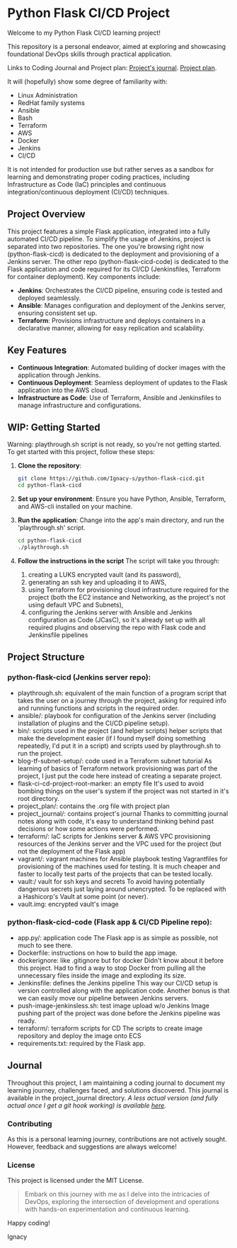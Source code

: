 # Python Flask CI/CD Project

Welcome to my Python Flask CI/CD learning project!

This repository is a personal endeavor, aimed at exploring and
showcasing foundational DevOps skills through practical
application.

Links to Coding Journal and Project plan:
[Project's journal](project_journal/flask-ci-cd-journal.md).
[Project plan](project_plan/flask-ci-cd-plan.md).

It will (hopefully) show some degree of familiarity with:
- Linux Administration
- RedHat family systems
- Ansible
- Bash
- Terraform
- AWS
- Docker
- Jenkins
- CI/CD


It is not intended for production use but rather serves
as a sandbox for learning and demonstrating proper coding practices,
including Infrastructure as Code (IaC) principles and continuous
integration/continuous deployment (CI/CD) techniques.

## Project Overview
This project features a simple Flask application, integrated into a fully automated CI/CD pipeline. To simplify the usage of Jenkins, project is separated into two repositories. The one you're browsing right now (python-flask-cicd) is dedicated to the deployment and provisioning of a Jenkins server. The other repo (python-flask-cicd-code) is dedicated to the Flask application and code required for its CI/CD (Jenkinsfiles, Terraform for container deployment). Key components include:

- **Jenkins**: Orchestrates the CI/CD pipeline, ensuring code is tested and deployed seamlessly.
- **Ansible**: Manages configuration and deployment of the Jenkins server, ensuring consistent set up.
- **Terraform**: Provisions infrastructure and deploys containers in a declarative manner, allowing for easy replication and scalability.

## Key Features
- **Continuous Integration**: Automated building of docker images with the application through Jenkins.
- **Continuous Deployment**: Seamless deployment of updates to the Flask application into the AWS cloud.
- **Infrastructure as Code**: Use of Terraform, Ansible and Jenkinsfiles to manage infrastructure and configurations.


## WIP: Getting Started
Warning: playthrough.sh script is not ready, so you're not getting
started.  
To get started with this project, follow these steps:

1. **Clone the repository**:
   ```bash
   git clone https://github.com/Ignacy-s/python-flask-cicd.git
   cd python-flask-cicd
   ```
2.  **Set up your environment**:
    Ensure you have Python, Ansible, Terraform, and AWS-cli installed on your machine.

3.  **Run the application**:
    Change into the app's main directory, and run the 'playthrough.sh' script.
    ```bash
    cd python-flask-cicd
    ./playthrough.sh
    ```
4.  **Follow the instructions in the script**
    The script will take you through:
    1. creating a LUKS encrypted vault (and its password),
    2. generating an ssh key and uploading it to AWS,
    3. using Terraform for provisioning cloud infrastructure required
       for the project (both the EC2 instance and Networking, as the
       project's not using default VPC and Subnets),
    4. configuring the Jenkins server with Ansible and Jenkins
       configuration as Code (JCasC), so it's already set up with all
       required plugins and observing the repo with Flask code and
       Jenkinsfile pipelines

## Project Structure

### python-flask-cicd (Jenkins server repo):

- playthrough.sh: equivalent of the main function of a program
    script that takes the user on a journey through the project, asking
    for required info and running functions and scripts in the required order.
- ansible/: playbook for configuration of the Jenkins server
    (including installation of plugins and the CI/CD pipeline setup).
- bin/: scripts used in the project (and helper scripts)
    helper scripts that make the development easier (if I found myself
    doing something repeatedly, I'd put it in a script) and scripts
    used by playthrough.sh to run the project.
- blog-tf-subnet-setup/: code used in a Terraform subnet tutorial
    As learning of basics of Terraform network provisioning was part
    of the project, I just put the code here instead of creating a
    separate project.
- flask-ci-cd-project-root-marker: an empty file
    It's used to avoid bombing things on the user's system if the
    project was not started in it's root directory.
- project_plan/: contains the .org file with project plan
- project_journal/: contains project's journal
    Thanks to committing journal notes along with code, it's easy to
    understand thinking behind past decisions or how some actions were performed.
- terraform/: IaC scripts for Jenkins server & AWS VPC
    provisioning resources of the Jenkins server and the VPC used for
    the project (but not the deployment of the Flask app)
- vagrant/: vagrant machines for Ansible playbook testing
    Vagrantfiles for provisioning of the machines used for
    testing. It is much cheaper and faster to locally test parts of the
    projects that can be tested locally.
- vault:/ vault for ssh keys and secrets
    To avoid having potentially dangerous secrets just laying
    around unencrypted. To be replaced with a Hashicorp's Vault at
    some point (or never).
- vault.img: encrypted vault's image

### python-flask-cicd-code (Flask app & CI/CD Pipeline repo):

- app.py/: application code
    The Flask app is as simple as possible, not much to see there.
- Dockerfile: instructions on how to build the app image.
- dockerignore: like .gitignore but for docker
    Didn't know about it before this project. Had to find a way to
    stop Docker from pulling all the unnecessary files inside the
    image and exploding its size.
- Jenkinsfile: defines the Jenkins pipeline
    This way our CI/CD setup is version controlled along with the
    application code. Another bonus is that we can easily move our
    pipeline between Jenkins servers.
- push-image-jenkinsless.sh: test image upload w/o Jenkins
    Image pushing part of the project was done before the Jenkins
    pipeline was ready.
- terraform/: terraform scripts for CD
    The scripts to create image repository and deploy the image onto
    ECS
- requirements.txt: required by the Flask app.


## Journal

Throughout this project, I am maintaining a coding journal to document
my learning journey, challenges faced, and solutions discovered. This
journal is available in the project_journal directory. *A less actual
version (and fully actual once I get a git hook working) is available [here](projects\_journal/flask-ci-cd-journal.md).*


### Contributing

As this is a personal learning journey, contributions are not actively sought. However, feedback and suggestions are always welcome!

### License

This project is licensed under the MIT License.

>Embark on this journey with me as I delve into the intricacies of DevOps, exploring the intersection of development and operations with hands-on experimentation and continuous learning.

Happy coding!

Ignacy
